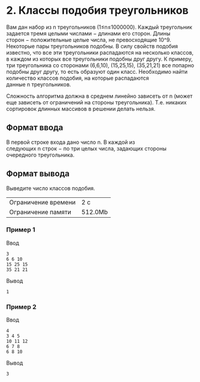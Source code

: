 # 2. Классы подобия треугольников

Вам дан набор из n треугольников (1≤n≤1000000). Каждый треугольник задается тремя целыми числами − длинами его сторон. Длины сторон − положительные целые числа, не превосходящие 10^9. Некоторые пары треугольников подобны. В силу свойств подобия известно, что все эти треугольники распадаются на несколько классов, в каждом из которых все треугольники подобны друг другу. К примеру, три треугольника со сторонами (6,6,10), (15,25,15), (35,21,21) все попарно подобны друг другу, то есть образуют один класс. Необходимо найти количество классов подобия, на которые распадаются данные n треугольников.

Сложность алгоритма должна в среднем линейно зависеть от n (может еще зависеть от ограничений на стороны треугольника). Т.е. никаких сортировок длинных массивов в решении делать нельзя.

## Формат ввода

В первой строке входа дано число n. В каждой из следующих n строк − по три целых числа, задающих стороны очередного треугольника.

## Формат вывода

Выведите число классов подобия.

<table>
 <tr>
    <td>Ограничение времени</td>
    <td>2 c</td>
 </tr>
 <tr>
    <td>Ограничение памяти</td>
    <td>512.0Mb</td>
 </tr>
</table>

### Пример 1

Ввод

    3
    6 6 10
    15 25 15
    35 21 21
    

Вывод

    1    

### Пример 2

Ввод

    4
    3 4 5
    10 11 12
    6 7 8
    6 8 10
    

Вывод

    3

